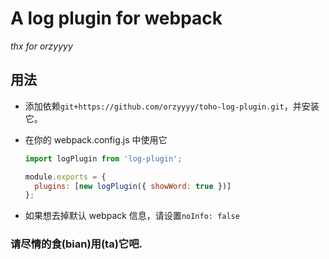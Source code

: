 # A log plugin for webpack

_thx for orzyyyy_

## 用法

- 添加依赖`git+https://github.com/orzyyyy/toho-log-plugin.git`，并安装它。
- 在你的 webpack.config.js 中使用它

  ```javascript
  import logPlugin from 'log-plugin';

  module.exports = {
    plugins: [new logPlugin({ showWord: true })]
  };
  ```

- 如果想去掉默认 webpack 信息，请设置`noInfo: false`

### 请尽情的食(bian)用(ta)它吧.